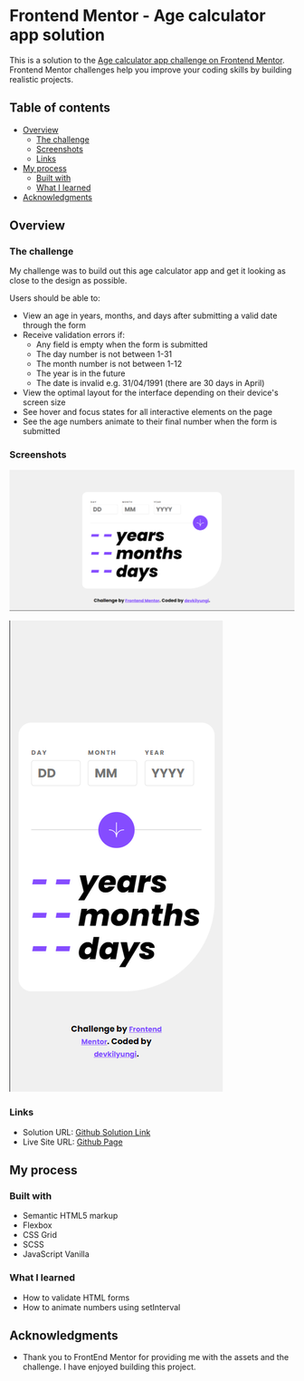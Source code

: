 # Frontend Mentor - Age calculator app solution

This is a solution to the [Age calculator app challenge on Frontend Mentor](https://www.frontendmentor.io/challenges/age-calculator-app-dF9DFFpj-Q). Frontend Mentor challenges help you improve your coding skills by building realistic projects.

## Table of contents

- [Overview](#overview)
  - [The challenge](#the-challenge)
  - [Screenshots](#screenshots)
  - [Links](#links)
- [My process](#my-process)
  - [Built with](#built-with)
  - [What I learned](#what-i-learned)
- [Acknowledgments](#acknowledgments)

## Overview

### The challenge

My challenge was to build out this age calculator app and get it looking as close to the design as possible.

Users should be able to:
- View an age in years, months, and days after submitting a valid date through the form
- Receive validation errors if:
  - Any field is empty when the form is submitted
  - The day number is not between 1-31
  - The month number is not between 1-12
  - The year is in the future
  - The date is invalid e.g. 31/04/1991 (there are 30 days in April)
- View the optimal layout for the interface depending on their device's screen size
- See hover and focus states for all interactive elements on the page
- See the age numbers animate to their final number when the form is submitted

### Screenshots

![Desktop Screenshot](./assets/images/desktop_screenshot.png)

![Mobile Screenshot](./assets/images/mobile_screenshot.png)

### Links

- Solution URL: [Github Solution Link](https://github.com/devkilyungi/simple-age-calculator)
- Live Site URL: [Github Page](https://simple-age-calculator.vercel.app/)

## My process

### Built with

- Semantic HTML5 markup
- Flexbox
- CSS Grid
- SCSS
- JavaScript Vanilla

### What I learned

- How to validate HTML forms
- How to animate numbers using setInterval

## Acknowledgments

- Thank you to FrontEnd Mentor for providing me with the assets and the challenge. I have enjoyed building this project.
